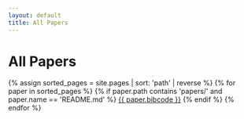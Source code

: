 ```yaml
---
layout: default
title: All Papers
---
```


# All Papers

<div class="paper-list">
{% assign sorted_pages = site.pages | sort: 'path' | reverse %}
{% for paper in sorted_pages %}
  {% if paper.path contains 'papers/' and paper.name == 'README.md' %}
    <a href="{{ paper.url | relative_url }}">{{ paper.bibcode }}</a>
  {% endif %}
{% endfor %}
</div>
